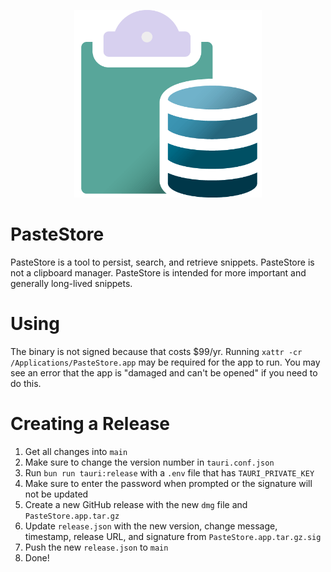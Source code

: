 <p align="center"><img src="./src-tauri/icons/newer.png" height="300"></p>

# PasteStore

PasteStore is a tool to persist, search, and retrieve snippets. PasteStore is not a clipboard manager. PasteStore is intended for more important and generally long-lived snippets.

# Using

The binary is not signed because that costs $99/yr. Running `xattr -cr /Applications/PasteStore.app` may be required for the app to run. You may see an error that the app is "damaged and can't be opened" if you need to do this.

# Creating a Release

1. Get all changes into `main`
2. Make sure to change the version number in `tauri.conf.json`
3. Run `bun run tauri:release` with a `.env` file that has `TAURI_PRIVATE_KEY`
4. Make sure to enter the password when prompted or the signature will not be updated
5. Create a new GitHub release with the new `dmg` file and `PasteStore.app.tar.gz `
6. Update `release.json` with the new version, change message, timestamp, release URL, and signature from `PasteStore.app.tar.gz.sig`
7. Push the new `release.json` to `main`
8. Done!
